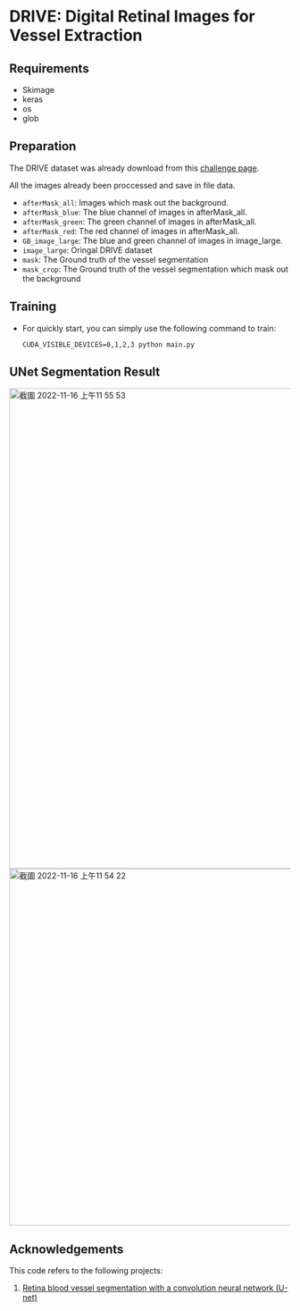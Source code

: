 # DRIVE: Digital Retinal Images for Vessel Extraction

## Requirements

- Skimage
- keras
- os
- glob

## Preparation

The DRIVE dataset was already download from this [challenge page](https://drive.grand-challenge.org/).

All the images already been proccessed and save in file data.
- `afterMask_all`: Images which mask out the background.
- `afterMask_blue`: The blue channel of images in afterMask_all.
- `afterMask_green`: The green channel of images in afterMask_all.
- `afterMask_red`: The red channel of images in afterMask_all.
- `GB_image_large`: The blue and green channel of images in image_large.
- `image_large`: Oringal DRIVE dataset
- `mask`: The Ground truth of the vessel segmentation
- `mask_crop`: The Ground truth of the vessel segmentation which mask out the background

## Training

- For quickly start, you can simply use the following command to train:

  ```console
  CUDA_VISIBLE_DEVICES=0,1,2,3 python main.py 
  ```

## UNet Segmentation Result

<img width="860" alt="截圖 2022-11-16 上午11 55 53" src="https://user-images.githubusercontent.com/83267883/202079794-6a9f5696-b989-4518-891d-12fdcbe58fa5.png">

<img width="639" alt="截圖 2022-11-16 上午11 54 22" src="https://user-images.githubusercontent.com/83267883/202079727-26737b2a-1cb8-454e-8351-9bb56ca9f8ff.png">


## Acknowledgements

This code refers to the following projects:

1. [Retina blood vessel segmentation with a convolution neural network (U-net)](https://github.com/orobix/retina-unet)
